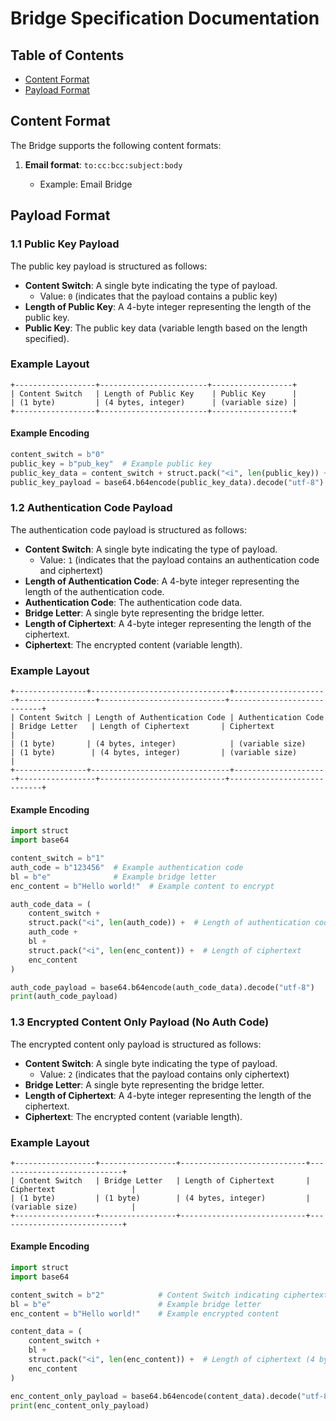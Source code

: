 # Bridge Specification Documentation

## Table of Contents

- [Content Format](#content-format)
- [Payload Format](#payload-format)

## Content Format

The Bridge supports the following content formats:

1. **Email format**: `to:cc:bcc:subject:body`

   - Example: Email Bridge

## Payload Format

### 1.1 Public Key Payload

The public key payload is structured as follows:

- **Content Switch**: A single byte indicating the type of payload.
  - Value: `0` (indicates that the payload contains a public key)
- **Length of Public Key**: A 4-byte integer representing the length of the public key.
- **Public Key**: The public key data (variable length based on the length specified).

### Example Layout

```
+------------------+------------------------+------------------+
| Content Switch   | Length of Public Key    | Public Key      |
| (1 byte)         | (4 bytes, integer)      | (variable size) |
+------------------+------------------------+------------------+
```

#### Example Encoding

```python
content_switch = b"0"
public_key = b"pub_key"  # Example public key
public_key_data = content_switch + struct.pack("<i", len(public_key)) + public_key
public_key_payload = base64.b64encode(public_key_data).decode("utf-8")
```

### 1.2 Authentication Code Payload

The authentication code payload is structured as follows:

- **Content Switch**: A single byte indicating the type of payload.
  - Value: `1` (indicates that the payload contains an authentication code and ciphertext)
- **Length of Authentication Code**: A 4-byte integer representing the length of the authentication code.
- **Authentication Code**: The authentication code data.
- **Bridge Letter**: A single byte representing the bridge letter.
- **Length of Ciphertext**: A 4-byte integer representing the length of the ciphertext.
- **Ciphertext**: The encrypted content (variable length).

### Example Layout

```
+----------------+-------------------------------+---------------------+-----------------+----------------------------+----------------------------+
| Content Switch | Length of Authentication Code | Authentication Code | Bridge Letter   | Length of Ciphertext       | Ciphertext                 |
| (1 byte)       | (4 bytes, integer)            | (variable size)     | (1 byte)        | (4 bytes, integer)         | (variable size)            |
+----------------+-------------------------------+---------------------+-----------------+----------------------------+----------------------------+
```

#### Example Encoding

```python
import struct
import base64

content_switch = b"1"
auth_code = b"123456"  # Example authentication code
bl = b"e"              # Example bridge letter
enc_content = b"Hello world!"  # Example content to encrypt

auth_code_data = (
    content_switch +
    struct.pack("<i", len(auth_code)) +  # Length of authentication code
    auth_code +
    bl +
    struct.pack("<i", len(enc_content)) +  # Length of ciphertext
    enc_content
)

auth_code_payload = base64.b64encode(auth_code_data).decode("utf-8")
print(auth_code_payload)
```

### 1.3 Encrypted Content Only Payload (No Auth Code)

The encrypted content only payload is structured as follows:

- **Content Switch**: A single byte indicating the type of payload.
  - Value: `2` (indicates that the payload contains only ciphertext)
- **Bridge Letter**: A single byte representing the bridge letter.
- **Length of Ciphertext**: A 4-byte integer representing the length of the ciphertext.
- **Ciphertext**: The encrypted content (variable length).

### Example Layout

```
+------------------+-----------------+----------------------------+----------------------------+
| Content Switch   | Bridge Letter   | Length of Ciphertext       | Ciphertext                 |
| (1 byte)         | (1 byte)        | (4 bytes, integer)         | (variable size)            |
+------------------+-----------------+----------------------------+----------------------------+
```

#### Example Encoding

```python
import struct
import base64

content_switch = b"2"            # Content Switch indicating ciphertext only
bl = b"e"                        # Example bridge letter
enc_content = b"Hello world!"    # Example encrypted content

content_data = (
    content_switch +
    bl +
    struct.pack("<i", len(enc_content)) +  # Length of ciphertext (4 bytes, integer)
    enc_content
)

enc_content_only_payload = base64.b64encode(content_data).decode("utf-8")
print(enc_content_only_payload)
```
